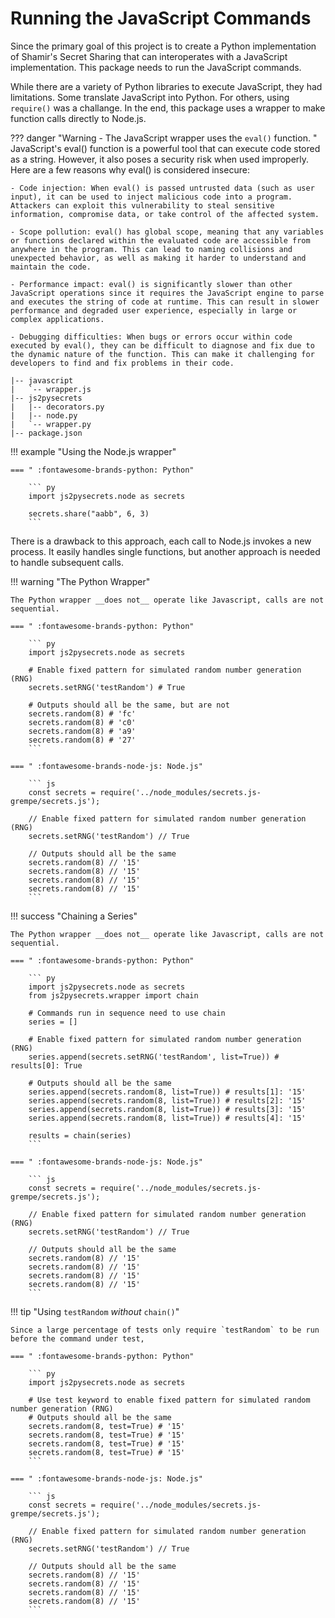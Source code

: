 # Running the JavaScript Commands

Since the primary goal of this project is to create a Python implementation of Shamir's Secret Sharing that can interoperates with a JavaScript implementation.  This package needs to run the JavaScript commands.

While there are a variety of Python libraries to execute JavaScript, they had limitations.  Some translate JavaScript into Python.  For others, using `require()` was a challange.  In the end, this package uses a wrapper to make function calls directly to Node.js.

??? danger "Warning - The JavaScript wrapper uses the `eval()` function.	 "
	JavaScript's eval() function is a powerful tool that can execute code stored as a string. However, it also poses a security risk when used improperly. Here are a few reasons why eval() is considered insecure:

	- Code injection: When eval() is passed untrusted data (such as user input), it can be used to inject malicious code into a program. Attackers can exploit this vulnerability to steal sensitive information, compromise data, or take control of the affected system.

	- Scope pollution: eval() has global scope, meaning that any variables or functions declared within the evaluated code are accessible from anywhere in the program. This can lead to naming collisions and unexpected behavior, as well as making it harder to understand and maintain the code.

	- Performance impact: eval() is significantly slower than other JavaScript operations since it requires the JavaScript engine to parse and executes the string of code at runtime. This can result in slower performance and degraded user experience, especially in large or complex applications.

	- Debugging difficulties: When bugs or errors occur within code executed by eval(), they can be difficult to diagnose and fix due to the dynamic nature of the function. This can make it challenging for developers to find and fix problems in their code.


``` { .yaml .no-copy } 
|-- javascript
|   `-- wrapper.js
|-- js2pysecrets
|   |-- decorators.py
|   |-- node.py
|   `-- wrapper.py
|-- package.json
```

!!! example "Using the Node.js wrapper"

	=== " :fontawesome-brands-python: Python"

		``` py
		import js2pysecrets.node as secrets
		
		secrets.share("aabb", 6, 3)
		```

There is a drawback to this approach, each call to Node.js invokes a new process.  It easily handles single functions, but another approach is needed to handle subsequent calls. 


!!! warning "The Python Wrapper"

	The Python wrapper __does not__ operate like Javascript, calls are not sequential.

	=== " :fontawesome-brands-python: Python"

		``` py
		import js2pysecrets.node as secrets

		# Enable fixed pattern for simulated random number generation (RNG)
		secrets.setRNG('testRandom') # True

		# Outputs should all be the same, but are not
		secrets.random(8) # 'fc'
		secrets.random(8) # 'c0'
		secrets.random(8) # 'a9'
		secrets.random(8) # '27'
		```

	=== " :fontawesome-brands-node-js: Node.js"

		``` js
		const secrets = require('../node_modules/secrets.js-grempe/secrets.js');

		// Enable fixed pattern for simulated random number generation (RNG)
		secrets.setRNG('testRandom') // True
		
		// Outputs should all be the same
		secrets.random(8) // '15'
		secrets.random(8) // '15'
		secrets.random(8) // '15'
		secrets.random(8) // '15'
		```



!!! success "Chaining a Series"

	The Python wrapper __does not__ operate like Javascript, calls are not sequential.

	=== " :fontawesome-brands-python: Python"

		``` py
		import js2pysecrets.node as secrets
		from js2pysecrets.wrapper import chain

		# Commands run in sequence need to use chain
		series = []
		
		# Enable fixed pattern for simulated random number generation (RNG)
		series.append(secrets.setRNG('testRandom', list=True)) # results[0]: True

		# Outputs should all be the same
		series.append(secrets.random(8, list=True)) # results[1]: '15'
		series.append(secrets.random(8, list=True)) # results[2]: '15'
		series.append(secrets.random(8, list=True)) # results[3]: '15'
		series.append(secrets.random(8, list=True)) # results[4]: '15'
		
		results = chain(series)
		```

	=== " :fontawesome-brands-node-js: Node.js"

		``` js
		const secrets = require('../node_modules/secrets.js-grempe/secrets.js');

		// Enable fixed pattern for simulated random number generation (RNG)
		secrets.setRNG('testRandom') // True
		
		// Outputs should all be the same
		secrets.random(8) // '15'
		secrets.random(8) // '15'
		secrets.random(8) // '15'
		secrets.random(8) // '15'
		```


!!! tip "Using `testRandom` _without_ `chain()`"

	Since a large percentage of tests only require `testRandom` to be run before the command under test, 

	=== " :fontawesome-brands-python: Python"

		``` py
		import js2pysecrets.node as secrets
		
		# Use test keyword to enable fixed pattern for simulated random number generation (RNG)
		# Outputs should all be the same
		secrets.random(8, test=True) # '15'
		secrets.random(8, test=True) # '15'
		secrets.random(8, test=True) # '15'
		secrets.random(8, test=True) # '15'
		```

	=== " :fontawesome-brands-node-js: Node.js"

		``` js
		const secrets = require('../node_modules/secrets.js-grempe/secrets.js');

		// Enable fixed pattern for simulated random number generation (RNG)
		secrets.setRNG('testRandom') // True
		
		// Outputs should all be the same
		secrets.random(8) // '15'
		secrets.random(8) // '15'
		secrets.random(8) // '15'
		secrets.random(8) // '15'
		```



	